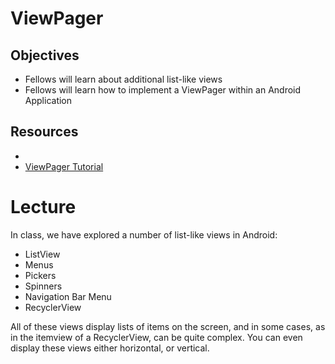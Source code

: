 # ViewPager

## Objectives
* Fellows will learn about additional list-like views
* Fellows will learn how to implement a ViewPager within an Android Application

## Resources
* []()
* [ViewPager Tutorial](https://dzone.com/articles/android-tutorial-using)

# Lecture

In class, we have explored a number of list-like views in Android:
* ListView
* Menus
* Pickers
* Spinners
* Navigation Bar Menu
* RecyclerView

All of these views display lists of items on the screen, and in some cases, as in the itemview of a RecyclerView, can be quite complex. You can even display these views either horizontal, or vertical.
